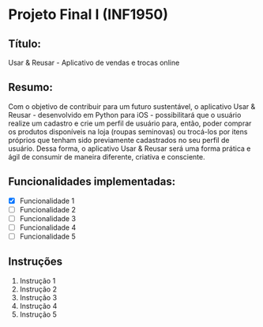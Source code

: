 # Projeto Final I (INF1950)
## Título: 
Usar & Reusar - Aplicativo de vendas e trocas online
## Resumo:
Com o objetivo de contribuir para um futuro sustentável, o aplicativo Usar & Reusar - desenvolvido em Python para iOS - possibilitará que o usuário realize um cadastro e crie um perfil de usuário para, então, poder comprar os produtos disponíveis na loja (roupas seminovas) ou trocá-los por itens próprios que tenham sido previamente cadastrados no seu perfil de usuário. Dessa forma, o aplicativo Usar & Reusar será uma forma prática e ágil de consumir de maneira diferente, criativa e consciente.   

## Funcionalidades implementadas:
- [x] Funcionalidade 1
- [ ] Funcionalidade 2
- [ ] Funcionalidade 3
- [ ] Funcionalidade 4
- [ ] Funcionalidade 5

## Instruções
1. Instrução 1
2. Instrução 2
3. Instrução 3
4. Instrução 4
5. Instrução 5
